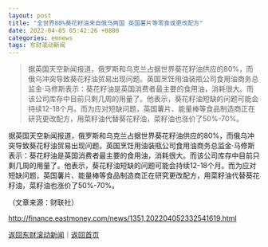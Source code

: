 ```yaml
---
layout: post
title: "全世界80%葵花籽油来自俄乌两国 英国薯片等零食或更改配方"
date: 2022-04-05 05:42:26 +0800
categories: emnews
tags: 东财滚动新闻
---
```

> 据英国天空新闻报道，俄罗斯和乌克兰占据世界葵花籽油供应的80%，而俄乌冲突导致葵花籽油贸易出现问题。英国烹饪用油装瓶公司食用油商务总监金·马修斯表示：葵花籽油是英国消费者最主要的食用油，消耗很大。而该公司库存中目前只剩几周的用量了。他表示，葵花籽油短缺的问题可能会持续12-18个月。而为应对短缺问题，英国薯片、能量棒等食品制造商正在研究更改配方，用菜籽油代替葵花籽油，菜籽油也涨价了50%-70%。

<p>据英国天空新闻报道，俄罗斯和乌克兰占据世界葵花籽油供应的80%，而俄乌冲突导致葵花籽油贸易出现问题。英国烹饪用油装瓶公司食用油商务总监金·马修斯表示：葵花籽油是英国消费者最主要的食用油，消耗很大。而该公司库存中目前只剩几周的用量了。他表示，葵花籽油短缺的问题可能会持续12-18个月。而为应对短缺问题，英国薯片、能量棒等食品制造商正在研究更改配方，用菜籽油代替葵花籽油，菜籽油也涨价了50%-70%。</p><p class="em_media">（文章来源：财联社）</p>

<http://finance.eastmoney.com/news/1351,202204052332541619.html>

[返回东财滚动新闻](//finews.withounder.com/emnews/)｜[返回首页](//finews.withounder.com/)